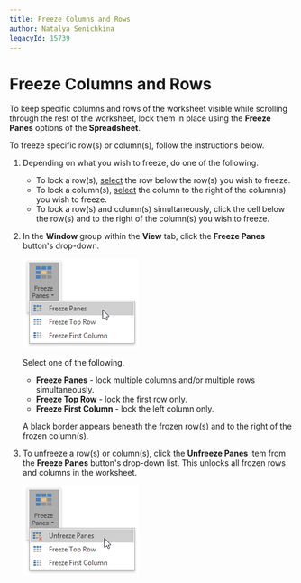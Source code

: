 ```yaml
---
title: Freeze Columns and Rows
author: Natalya Senichkina
legacyId: 15739
---
```

# Freeze Columns and Rows
To keep specific columns and rows of the worksheet visible while scrolling through the rest of the worksheet, lock them in place using the **Freeze Panes** options of the **Spreadsheet**.

To freeze specific row(s) or column(s), follow the instructions below.
1. Depending on what you wish to freeze, do one of the following.
	* To lock a row(s), [select](../editing-cells/select-cells-or-cell-content.md) the row below the row(s) you wish to freeze.
	* To lock a column(s), [select](../editing-cells/select-cells-or-cell-content.md) the column to the right of the column(s) you wish to freeze.
	* To lock a row(s) and column(s) simultaneously, click the cell below the row(s) and to the right of the column(s) you wish to freeze.
2. In the **Window** group within the **View** tab, click the **Freeze Panes** button's drop-down.
	
	![FreezePanes.png](../../../images/img21158.png)
	
	Select one of the following.
	* **Freeze Panes** - lock multiple columns and/or multiple rows simultaneously.
	* **Freeze Top Row** - lock the first row only.
	* **Freeze First Column** - lock the left column only.
	
	A black border appears beneath the frozen row(s) and to the right of the frozen column(s).
3. To unfreeze a row(s) or column(s), click the **Unfreeze Panes** item from the **Freeze Panes** button's drop-down list. This unlocks all frozen rows and columns in the worksheet.
	
	![UnfreezePanes.png](../../../images/img21162.png)